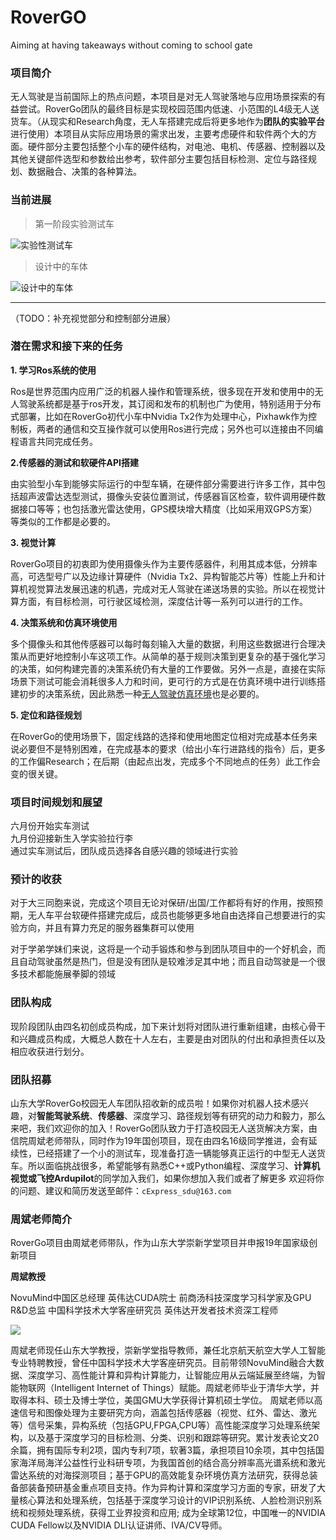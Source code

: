 # RoverGO
Aiming at having takeaways without coming to school gate

### 项目简介

无人驾驶是当前国际上的热点问题，本项目是对无人驾驶落地与应用场景探索的有益尝试。RoverGo团队的最终目标是实现校园范围内低速、小范围的L4级无人送货车。（从现实和Research角度，无人车搭建完成后将更多地作为**团队的实验平台**进行使用）本项目从实际应用场景的需求出发，主要考虑硬件和软件两个大的方面。硬件部分主要包括整个小车的硬件结构，对电池、电机、传感器、控制器以及其他关键部件选型和参数给出参考，软件部分主要包括目标检测、定位与路径规划、数据融合、决策的各种算法。

### 当前进展
> 第一阶段实验测试车

![实验性测试车](https://ws3.sinaimg.cn/large/006tNc79ly1g2zo28ne8hj30vi0k8te8.jpg)

> 设计中的车体

![设计中的车体](https://ws1.sinaimg.cn/large/006tNc79ly1g2zo4nhfv9j31400u07bp.jpg)

---
（TODO：补充视觉部分和控制部分进展）

### 潜在需求和接下来的任务

**1. 学习Ros系统的使用**
	
Ros是世界范围内应用广泛的机器人操作和管理系统，很多现在开发和使用中的无人驾驶系统都是基于ros开发，其订阅和发布的机制也广为使用，特别适用于分布式部署，比如在RoverGo初代小车中Nvidia Tx2作为处理中心，Pixhawk作为控制板，两者的通信和交互操作就可以使用Ros进行完成；另外也可以连接由不同编程语言共同完成任务。

**2.传感器的测试和软硬件API搭建**

由实验型小车到能够实际运行的中型车辆，在硬件部分需要进行许多工作，其中包括超声波雷达选型测试，摄像头安装位置测试，传感器盲区检查，软件调用硬件数据接口等等；也包括激光雷达使用，GPS模块增大精度（比如采用双GPS方案）等类似的工作都是必要的。

	
**3. 视觉计算**

RoverGo项目的初衷即为使用摄像头作为主要传感器件，利用其成本低，分辨率高，可选型号广以及边缘计算硬件（Nvidia Tx2、异构智能芯片等）性能上升和计算机视觉算法发展迅速的机遇，完成对无人驾驶在递送场景的实验。所以在视觉计算方面，有目标检测，可行驶区域检测，深度估计等一系列可以进行的工作。
	
**4. 决策系统和仿真环境使用** 

多个摄像头和其他传感器可以每时每刻输入大量的数据，利用这些数据进行合理决策从而更好地控制小车这项工作。从简单的基于规则决策到更复杂的基于强化学习的决策，如何构建完善的决策系统仍有大量的工作要做。另外一点是，直接在实际场景下测试可能会消耗很多人力和时间，更可行的方式是在仿真环境中进行训练搭建初步的决策系统，因此熟悉一种[无人驾驶仿真环境](https://shenxiaohai.me/2018/02/20/autonomous-platforms)也是必要的。

**5. 定位和路径规划**

在RoverGo的使用场景下，固定线路的选择和使用地图定位相对完成基本任务来说必要但不是特别困难，在完成基本的要求（给出小车行进路线的指令）后，更多的工作偏Research；在后期（由起点出发，完成多个不同地点的任务）此工作会变的很关键。

### 项目时间规划和展望

六月份开始实车测试	
九月份迎接新生入学实验拉行李	
通过实车测试后，团队成员选择各自感兴趣的领域进行实验

### 预计的收获
对于大三同胞来说，完成这个项目无论对保研/出国/工作都将有好的作用，按照预期，无人车平台软硬件搭建完成后，成员也能够更多地自由选择自己想要进行的实验方向，并且有算力充足的服务器集群可以使用

对于学弟学妹们来说，这将是一个动手锻炼和参与到团队项目中的一个好机会，而且自动驾驶虽然是热门，但是没有团队是较难涉足其中地；而且自动驾驶是一个很多技术都能施展拳脚的领域

### 团队构成

现阶段团队由四名初创成员构成，加下来计划将对团队进行重新组建，由核心骨干和兴趣成员构成，大概总人数在十人左右，主要是由对团队的付出和承担责任以及相应收获进行划分。

### 团队招募

山东大学RoverGo校园无人车团队招收新的成员啦！如果你对机器人技术感兴趣，对**智能驾驶系统**、**传感器**、深度学习、路径规划等有研究的动力和毅力，那么来吧，我们欢迎你的加入！RoverGo团队致力于打造校园无人送货解决方案，由信院周斌老师带队，同时作为19年国创项目，现在由四名16级同学推进，会有延续性，已经搭建了一个小的测试车，现准备打造一辆能够真正运行的中型无人送货车。所以面临挑战很多，希望能够有熟悉C++或Python编程、深度学习、**计算机视觉或飞控Ardupilot**的同学加入我们，如果你想加入我们或者了解更多
欢迎将你的问题、建议和简历发送至邮件：`cExpress_sdu@163.com`	

### 周斌老师简介
RoverGo项目由周斌老师带队，作为山东大学崇新学堂项目并申报19年国家级创新项目
                     
**周斌教授** 

NovuMind中国区总经理 英伟达CUDA院士 前商汤科技深度学习科学家及GPU R&D总监 中国科学技术大学客座研究员 英伟达开发者技术资深工程师 

![](https://ws3.sinaimg.cn/large/006tNc79ly1g304339xisj307y07s3yx.jpg)

周斌老师现任山东大学教授，崇新学堂指导教师，兼任北京航天航空大学人工智能专业特聘教授，曾任中国科学技术大学客座研究员。目前带领NovuMind融合大数据、深度学习、高性能计算和异构计算能力，让智能应用从云端延展至终端，为智能物联网（Intelligent Internet of Things）赋能。周斌老师毕业于清华大学，并取得本科、硕士及博士学位，美国GMU大学获得计算机硕士学位。 周斌老师以高速信号和图像处理为主要研究方向，涵盖包括传感器（视觉、红外、雷达、激光等）信号采集，异构系统（包括GPU,FPGA,CPU等）高性能深度学习处理系统架构，以及基于深度学习的目标检测、分类、识别和跟踪等研究。累计发表论文20余篇，拥有国际专利2项，国内专利7项，软著3篇，承担项目10余项，其中包括国家海洋局海洋公益性行业科研专项，为我国首创的结合高分辨率高光谱系统和激光雷达系统的对海探测项目；基于GPU的高效能复杂环境仿真方法研究，获得总装备部装备预研基金重点项目支持。作为异构计算和深度学习方面的专家，研发了大量核心算法和处理系统，包括基于深度学习设计的VIP识别系统、人脸检测识别系统和视频处理系统，获得工业界投资和应用; 成为全球第12位，中国唯一的NVIDIA CUDA Fellow以及NVIDIA DLI认证讲师、IVA/CV导师。
